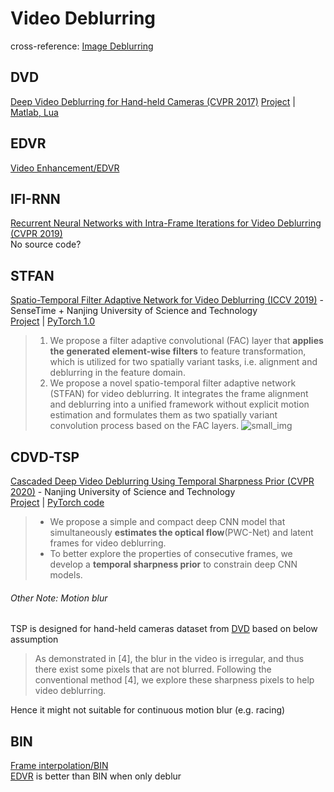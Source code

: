 # Video Deblurring
cross-reference: [Image Deblurring](../img2img/deblurring.md)

## DVD
[Deep Video Deblurring for Hand-held Cameras (CVPR 2017)](https://openaccess.thecvf.com/content_cvpr_2017/papers/Su_Deep_Video_Deblurring_CVPR_2017_paper.pdf)
[Project](http://www.cs.ubc.ca/labs/imager/tr/2017/DeepVideoDeblurring/) | [Matlab, Lua](https://github.com/shuochsu/DeepVideoDeblurring)

## EDVR
[Video Enhancement/EDVR](video_enhancement.html#edvr)

## IFI-RNN
[Recurrent Neural Networks with Intra-Frame Iterations for Video Deblurring (CVPR 2019)](https://openaccess.thecvf.com/content_CVPR_2019/papers/Nah_Recurrent_Neural_Networks_With_Intra-Frame_Iterations_for_Video_Deblurring_CVPR_2019_paper.pdf)  
No source code?

## STFAN
[Spatio-Temporal Filter Adaptive Network for Video Deblurring (ICCV 2019)](https://openaccess.thecvf.com/content_ICCV_2019/papers/Zhou_Spatio-Temporal_Filter_Adaptive_Network_for_Video_Deblurring_ICCV_2019_paper.pdf) - SenseTime + Nanjing University of Science and Technology  
[Project](https://shangchenzhou.com/projects/stfan/) | [PyTorch 1.0](https://github.com/sczhou/STFAN)
> 1. We propose a filter adaptive convolutional (FAC) layer that **applies the generated element-wise filters** to feature transformation, which is utilized for two spatially variant tasks, i.e. alignment and deblurring in the feature domain.
> 1. We propose a novel spatio-temporal filter adaptive network (STFAN) for video deblurring. It integrates the frame alignment and deblurring into a unified framework without explicit motion estimation and formulates them as two spatially variant convolution process based on the FAC layers.
![small_img](https://shangchenzhou.com/projects/assets/img/stfan/fac.jpg)

## CDVD-TSP
[Cascaded Deep Video Deblurring Using Temporal Sharpness Prior (CVPR 2020)](https://openaccess.thecvf.com/content_CVPR_2020/papers/Pan_Cascaded_Deep_Video_Deblurring_Using_Temporal_Sharpness_Prior_CVPR_2020_paper.pdf) - Nanjing University of Science and Technology  
[Project](https://baihaoran.xyz/projects/cdvd-tsp/index.html) |
[PyTorch code](https://github.com/csbhr/CDVD-TSP)
> * We propose a simple and compact deep CNN model that simultaneously **estimates the optical flow**(PWC-Net) and latent frames for video deblurring.
> * To better explore the properties of consecutive frames, we develop a **temporal sharpness prior** to constrain deep CNN models. 
###### Other Note: Motion blur
TSP is designed for hand-held cameras dataset from [DVD](#dvd) based on below assumption
> As demonstrated in [4], the blur in the video is irregular, and thus there exist some pixels that are not blurred. Following the conventional method [4], we explore these sharpness pixels to help video deblurring.  

Hence it might not suitable for continuous motion blur (e.g. racing)

## BIN
[Frame interpolation/BIN](video_frame_interpolation.html#bin)  
[EDVR](#edvr) is better than BIN when only deblur
